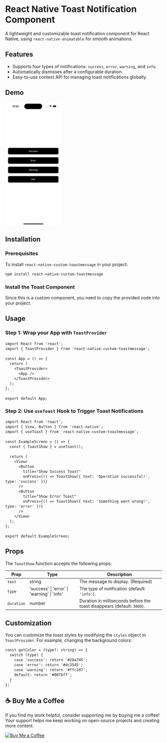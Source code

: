 # React Native Toast Notification Component

A lightweight and customizable toast notification component for React Native, using `react-native-animatable` for smooth animations.

## Features
- Supports four types of notifications: `success`, `error`, `warning`, and `info`.
- Automatically dismisses after a configurable duration.
- Easy-to-use context API for managing toast notifications globally.

## Demo

<img src="./src/demo.gif" alt="Demo" width="180">



## Installation

### Prerequisites
To install `react-native-custom-toastmessage` in your project:
```sh
npm install react-native-custom-toastmessage
```

### Install the Toast Component
Since this is a custom component, you need to copy the provided code into your project.

## Usage

### Step 1: Wrap your App with `ToastProvider`
```tsx
import React from 'react';
import { ToastProvider } from 'react-native-custom-toastmessage';

const App = () => {
  return (
    <ToastProvider>
      <App />
    </ToastProvider>
  );
};

export default App;
```

### Step 2: Use `useToast` Hook to Trigger Toast Notifications
```tsx
import React from 'react';
import { View, Button } from 'react-native';
import { useToast } from 'react-native-custom-toastmessage'; 

const ExampleScreen = () => {
  const { ToastShow } = useToast();

  return (
    <View>
      <Button
        title="Show Success Toast"
        onPress={() => ToastShow({ text: 'Operation successful!', type: 'success' })}
      />
      <Button
        title="Show Error Toast"
        onPress={() => ToastShow({ text: 'Something went wrong!', type: 'error' })}
      />
    </View>
  );
};

export default ExampleScreen;
```

## Props
The `ToastShow` function accepts the following props:

| Prop      | Type     | Description |
|-----------|---------|-------------|
| `text`    | string  | The message to display. (Required) |
| `type`    | 'success' \| 'error' \| 'warning' \| 'info' | The type of notification (default: `'info'`). |
| `duration` | number  | Duration in milliseconds before the toast disappears (default: `3000`). |

## Customization
You can customize the toast styles by modifying the `styles` object in `ToastProvider`. For example, changing the background colors:
```tsx
const getColor = (type?: string) => {
  switch (type) {
    case 'success': return '#28a745';
    case 'error': return '#dc3545';
    case 'warning': return '#ffc107';
    default: return '#007bff';
  }
};
```

## ☕ Buy Me a Coffee

If you find my work helpful, consider supporting me by buying me a coffee! Your support helps me keep working on open-source projects and creating more content.  

<a href="https://www.buymeacoffee.com/adityarajput" target="_blank">
    <img src="https://cdn.buymeacoffee.com/buttons/v2/default-yellow.png" alt="Buy Me a Coffee" width="180">
</a>
